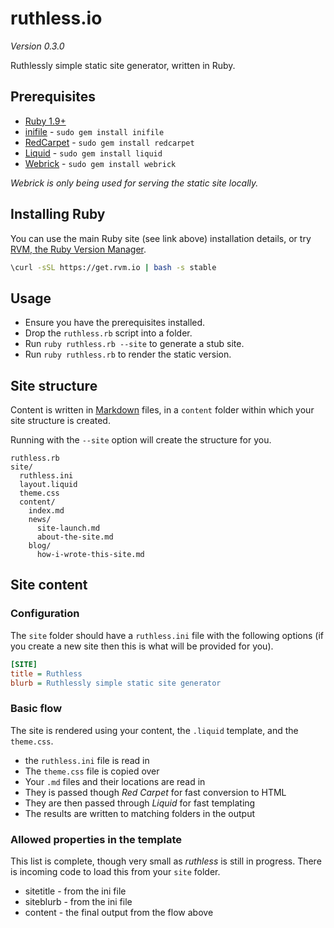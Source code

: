 # ruthless.io

*Version 0.3.0*

Ruthlessly simple static site generator, written in Ruby.

## Prerequisites

* [Ruby 1.9+](https://www.ruby-lang.org)
* [inifile](https://github.com/twp/inifile) - ```sudo gem install inifile```
* [RedCarpet](https://github.com/vmg/redcarpet) - ```sudo gem install redcarpet```
* [Liquid](https://shopify.github.io/liquid/) - ```sudo gem install liquid```
* [Webrick](https://github.com/ruby/webrick) - ```sudo gem install webrick```

*Webrick is only being used for serving the static site locally.*

## Installing Ruby

You can use the main Ruby site (see link above) installation details, or try [RVM, the Ruby Version Manager](https://rvm.io).

``` sh
\curl -sSL https://get.rvm.io | bash -s stable
```

## Usage

* Ensure you have the prerequisites installed.
* Drop the ```ruthless.rb``` script into a folder.
* Run ```ruby ruthless.rb --site``` to generate a stub site.
* Run ```ruby ruthless.rb``` to render the static version.

## Site structure

Content is written in [Markdown](https://daringfireball.net/projects/markdown/) files, in a ```content``` folder within which your site structure is created.

Running with the ```--site``` option will create the structure for you.

```
ruthless.rb
site/
  ruthless.ini
  layout.liquid
  theme.css
  content/
    index.md
    news/
      site-launch.md
      about-the-site.md
    blog/
      how-i-wrote-this-site.md
```

## Site content

### Configuration

The ```site``` folder should have a ```ruthless.ini``` file with the following options (if you create a new site then this is what will be provided for you).

``` ini
[SITE]
title = Ruthless
blurb = Ruthlessly simple static site generator
```

### Basic flow

The site is rendered using your content, the ```.liquid``` template, and the ```theme.css```.

* the ```ruthless.ini``` file is read in
* The ```theme.css``` file is copied over
* Your ```.md``` files and their locations are read in
* They is passed though *Red Carpet* for fast conversion to HTML
* They are then passed through *Liquid* for fast templating
* The results are written to matching folders in the output

### Allowed properties in the template

This list is complete, though very small as *ruthless* is still in progress.
There is incoming code to load this from your ```site``` folder.

* sitetitle - from the ini file
* siteblurb - from the ini file
* content - the final output from the flow above

